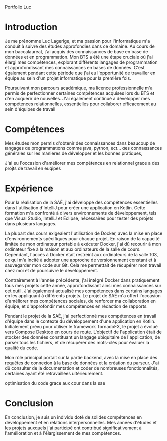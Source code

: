 
Portfolio Luc

# Introduction

Je me prénomme Luc Lagerige, et ma passion pour l'informatique m'a conduit à suivre des études approfondies dans ce domaine. Au cours de mon baccalauréat, j'ai acquis des connaissances de base en base de données et en programmation. Mon BTS a été une étape cruciale où j'ai élargi mes compétences, explorant différents langages de programmation et approfondissant mes connaissances en bases de données. C'est également pendant cette période que j'ai eu l'opportunité de travailler en équipe au sein d'un projet informatique pour la première fois.

Poursuivant mon parcours académique, ma licence professionnelle m'a permis de perfectionner certaines compétences acquises lors du BTS et d'en acquérir de nouvelles. J'ai également continué à développer mes compétences relationnelles, essentielles pour collaborer efficacement au sein d'équipes de travail


# Compétences
Mes études mon permis d'obtenir des connaissances dans beaucoup de langages de programmations comme java, python, ect... des connaissances générales sur les manieres de développer et les bonnes pratiques,

J'ai eu l'occasion d'améliorer mes compétences en relationnel grace a des projts de travail en euqipes


# Expérience

Pour la réalisation de la SAÉ, j'ai développé des compétences essentielles dans l'utilisation d'IntelliJ pour créer une application en Kotlin. Cette formation m'a confronté à divers environnements de développement, tels que Visual Studio, IntelliJ et Eclipse, nécessaires pour tester des projets dans plusieurs langages.

La plupart des cours exigeaient l'utilisation de Docker, avec la mise en place d'environnements spécifiques pour chaque projet. En raison de la capacité limitée de mon ordinateur portable à exécuter Docker, j'ai dû recourir à mon ordinateur fixe à la maison et aux ordinateurs de la salle de cours. Cependant, l'accès à Docker était restreint aux ordinateurs de la salle 103, ce qui m'a incité à adopter une approche de versionnement constant et à sauvegarder mon code sur Git. Cela me permettait de récupérer mon travail chez moi et de poursuivre le développement.

Contrairement à l'année précédente, j'ai intégré Docker dans pratiquement tous mes projets cette année, approfondissant ainsi mes connaissances sur cet outil. J'ai également actualisé mes compétences dans certains langages en les appliquant à différents projets. Le projet de SAÉ m'a offert l'occasion d'améliorer mes compétences sociales, de renforcer ma collaboration en équipe, et d'approfondir mes compétences en rédaction de rapports.

Pendant le projet de la SAÉ, j'ai perfectionné mes compétences en travail d'équipe dans le contexte du développement d'une application en Kotlin. Initialement prévu pour utiliser le framework TornadoFX, le projet a évolué vers Compose Desktop en cours de route. L'objectif de l'application était de stocker des données constituant un langage ubiquitaire de l'application, de parser tous les fichiers, et de récupérer des mots-clés pour évaluer la qualité du code.

Mon rôle principal portait sur la partie backend, avec la mise en place des requêtes de connexion à la base de données et la création du parseur. J'ai dû consulter de la documentation et coder de nombreuses fonctionnalités, certaines ayant été retravaillées ultérieurement.


optimisation du code grace aux cour dans la sae

# Conclusion

En conclusion, je suis un individu doté de solides compétences en développement et en relations interpersonnelles. Mes années d'études et les projets auxquels j'ai participé ont contribué significativement à l'amélioration et à l'élargissement de mes compétences.


